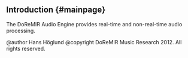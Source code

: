 
Introduction {#mainpage}
----------------------------------------------------------------------------------------------------

The DoReMIR Audio Engine provides real-time and non-real-time audio processing.

@author 
    Hans Höglund
@copyright 
    DoReMIR Music Research 2012. All rights reserved.
